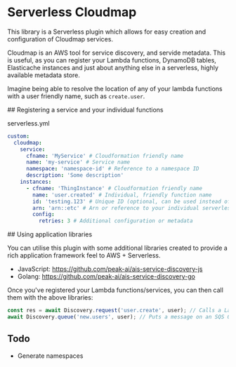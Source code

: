 # Serverless Cloudmap

This library is a Serverless plugin which allows for easy creation and configuration of Cloudmap services.

Cloudmap is an AWS tool for service discovery, and servide metadata. This is useful, as you can register your Lambda functions, DynamoDB tables, Elasticache instances and just about anything else in a serverless, highly available metadata store.

Imagine being able to resolve the location of any of your lambda functions with a user friendly name, such as `create.user`.

## Registering a service and your individual functions

serverless.yml

```yaml
custom:
  cloudmap:
    service:
      cfname: 'MyService' # Cloudformation friendly name
      name: 'my-service' # Service name
      namespace: 'namespace-id' # Reference to a namespace ID
      description: 'Some description'
    instances:
      - cfname: 'ThingInstance' # Cloudformation friendly name
        name: 'user.created' # Individual, friendly function name
        id: 'testing.123' # Unique ID (optional, can be used instead of name)
        arn: 'arn::etc' # Arn or reference to your individual serverless function
        config:
          retries: 3 # Additional configuration or metadata
```

## Using application libraries

You can utilise this plugin with some additional libraries created to provide a rich application framework feel to AWS + Serverless.

- JavaScript: https://github.com/peak-ai/ais-service-discovery-js 
- Golang: https://github.com/peak-ai/ais-service-discovery-go

Once you've registered your Lambda functions/services, you can then call them with the above libraries:

```javascript
const res = await Discovery.request('user.create', user); // Calls a Lambda
await Discovery.queue('new.users', user); // Puts a message on an SQS Queue
```

## Todo

- Generate namespaces
